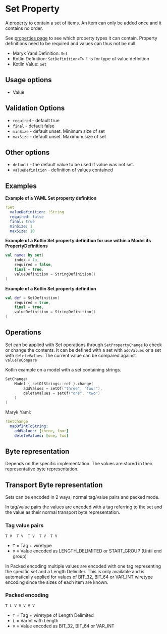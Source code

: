 # Set Property
A property to contain a set of items. An item can only be added once and it contains 
no order.

See [properties page](../properties.md) to see which property types it can contain.
Property definitions need to be required and values can thus not be null.

- Maryk Yaml Definition: `Set`
- Kotlin Definition: `SetDefinition<T>` T is for type of value definition
- Kotlin Value: `Set`

## Usage options
- Value

## Validation Options
- `required` - default true
- `final` - default false
- `minSize` - default unset. Minimum size of set
- `maxSize` - default unset. Maximum size of set

## Other options
- `default` - the default value to be used if value was not set.
- `valueDefinition` - definition of values contained

## Examples

**Example of a YAML Set property definition**
```yaml
!Set
  valueDefinition: !String
  required: false
  final: true
  minSize: 1
  maxSize: 10
```

**Example of a Kotlin Set property definition for use within a Model its PropertyDefinitions**
```kotlin
val names by set(
    index = 1u,
    required = false,
    final = true,
    valueDefinition = StringDefinition()
)
```

**Example of a Kotlin Set property definition**
```kotlin
val def = SetDefinition(
    required = true,
    final = true,
    valueDefinition = StringDefinition()
)
```

## Operations
Set can be applied with Set operations through `SetPropertyChange` to check
or change the contents. It can be defined with a set with `addValues` or a set with 
`deleteValues`. The current value can be compared against `valueToCompare`

Kotlin example on a model with a set containing strings.
```kotlin
SetChange(
    Model { setOfStrings::ref }.change(
        addValues = setOf("three", "four"),
        deleteValues = setOf("one", "two")
    )
)
```

Maryk Yaml:
```yaml
!SetChange
  mapOfIntToString:
    addValues: [three, four]
    deleteValues: [one, two]
```

## Byte representation
Depends on the specific implementation. The values are stored in their representative byte 
representation.

## Transport Byte representation
Sets can be encoded in 2 ways, normal tag/value pairs and packed mode. 

In tag/value pairs the values are encoded with a tag referring to the set and 
the value as their normal transport byte representation.

### Tag value pairs
``` T V  T V  T V  T V  T V ```

- `T` = Tag + wiretype
- `V` = Value encoded as LENGTH_DELIMITED or START_GROUP (Until end group)
 
In Packed encoding multiple values are encoded with one tag representing the specific 
set and a Length Delimiter. This is only available and is automatically applied for values
of BIT_32, BIT_64 or VAR_INT wiretype encoding since the sizes of each item are known.

### Packed encoding
``` T L V V V V V ```

- `T` = Tag + wiretype of Length Delimited
- `L` = VarInt with Length
- `V` = Value encoded as  BIT_32, BIT_64 or VAR_INT
